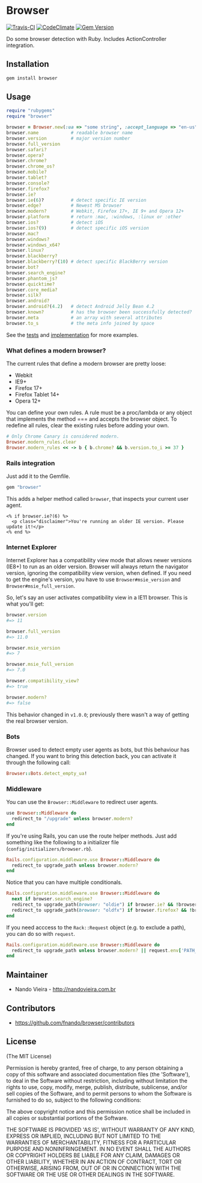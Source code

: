 # Browser

[![Travis-CI](https://travis-ci.org/fnando/browser.png)](https://travis-ci.org/fnando/browser)
[![CodeClimate](https://codeclimate.com/github/fnando/browser.png)](https://codeclimate.com/github/fnando/browser)
[![Gem Version](https://badge.fury.io/rb/browser.svg)](http://badge.fury.io/rb/browser)

Do some browser detection with Ruby. Includes ActionController integration.

## Installation

```bash
gem install browser
```

## Usage

```ruby
require "rubygems"
require "browser"

browser = Browser.new(:ua => "some string", :accept_language => "en-us")
browser.name            # readable browser name
browser.version         # major version number
browser.full_version
browser.safari?
browser.opera?
browser.chrome?
browser.chrome_os?
browser.mobile?
browser.tablet?
browser.console?
browser.firefox?
browser.ie?
browser.ie(6)?          # detect specific IE version
browser.edge?           # Newest MS browser
browser.modern?         # Webkit, Firefox 17+, IE 9+ and Opera 12+
browser.platform        # return :mac, :windows, :linux or :other
browser.ios?            # detect iOS
browser.ios?(9)         # detect specific iOS version
browser.mac?
browser.windows?
browser.windows_x64?
browser.linux?
browser.blackberry?
browser.blackberry?(10) # detect specific BlackBerry version
browser.bot?
browser.search_engine?
browser.phantom_js?
browser.quicktime?
browser.core_media?
browser.silk?
browser.android?
browser.android?(4.2)   # detect Android Jelly Bean 4.2
browser.known?          # has the browser been successfully detected?
browser.meta            # an array with several attributes
browser.to_s            # the meta info joined by space
```

See the [tests](https://github.com/fnando/browser/blob/master/test/browser_test.rb) and [implementation](https://github.com/fnando/browser/blob/master/lib/browser.rb) for more examples.

### What defines a modern browser?

The current rules that define a modern browser are pretty loose:

* Webkit
* IE9+
* Firefox 17+
* Firefox Tablet 14+
* Opera 12+

You can define your own rules. A rule must be a proc/lambda or any object that implements the method === and accepts the browser object. To redefine all rules, clear the existing rules before adding your own.

```ruby
# Only Chrome Canary is considered modern.
Browser.modern_rules.clear
Browser.modern_rules << -> b { b.chrome? && b.version.to_i >= 37 }
```

### Rails integration

Just add it to the Gemfile.

```ruby
gem "browser"
```

This adds a helper method called `browser`, that inspects your current user agent.

```erb
<% if browser.ie?(6) %>
  <p class="disclaimer">You're running an older IE version. Please update it!</p>
<% end %>
```

### Internet Explorer

Internet Explorer has a compatibility view mode that allows newer versions (IE8+) to run as an older version. Browser will always return the navigator version, ignoring the compatibility view version, when defined. If you need to get the engine's version, you have to use `Browser#msie_version` and `Browser#msie_full_version`.

So, let's say an user activates compatibility view in a IE11 browser. This is what you'll get:

```ruby
browser.version
#=> 11

browser.full_version
#=> 11.0

browser.msie_version
#=> 7

browser.msie_full_version
#=> 7.0

browser.compatibility_view?
#=> true

browser.modern?
#=> false
```

This behavior changed in `v1.0.0`; previously there wasn't a way of getting the real browser version.

### Bots

Browser used to detect empty user agents as bots, but this behaviour has changed. If you want to bring this detection back, you can activate it through the following call:

```ruby
Browser::Bots.detect_empty_ua!
```

### Middleware

You can use the `Browser::Middleware` to redirect user agents.

```ruby
use Browser::Middleware do
  redirect_to "/upgrade" unless browser.modern?
end
```

If you're using Rails, you can use the route helper methods. Just add something like the following to a initializer file (`config/initializers/browser.rb`).

```ruby
Rails.configuration.middleware.use Browser::Middleware do
  redirect_to upgrade_path unless browser.modern?
end
```

Notice that you can have multiple conditionals.

```ruby
Rails.configuration.middleware.use Browser::Middleware do
  next if browser.search_engine?
  redirect_to upgrade_path(browser: "oldie") if browser.ie? && !browser.modern?
  redirect_to upgrade_path(browser: "oldfx") if browser.firefox? && !browser.modern?
end
```

If you need acccess to the `Rack::Request` object (e.g. to exclude a path), you can do so with `request`.
```ruby
Rails.configuration.middleware.use Browser::Middleware do
  redirect_to upgrade_path unless browser.modern? || request.env['PATH_INFO'] == '/exclude_me'
end
```

## Maintainer

* Nando Vieira - http://nandovieira.com.br

## Contributors

* https://github.com/fnando/browser/contributors

## License

(The MIT License)

Permission is hereby granted, free of charge, to any person obtaining
a copy of this software and associated documentation files (the
'Software'), to deal in the Software without restriction, including
without limitation the rights to use, copy, modify, merge, publish,
distribute, sublicense, and/or sell copies of the Software, and to
permit persons to whom the Software is furnished to do so, subject to
the following conditions:

The above copyright notice and this permission notice shall be
included in all copies or substantial portions of the Software.

THE SOFTWARE IS PROVIDED 'AS IS', WITHOUT WARRANTY OF ANY KIND,
EXPRESS OR IMPLIED, INCLUDING BUT NOT LIMITED TO THE WARRANTIES OF
MERCHANTABILITY, FITNESS FOR A PARTICULAR PURPOSE AND NONINFRINGEMENT.
IN NO EVENT SHALL THE AUTHORS OR COPYRIGHT HOLDERS BE LIABLE FOR ANY
CLAIM, DAMAGES OR OTHER LIABILITY, WHETHER IN AN ACTION OF CONTRACT,
TORT OR OTHERWISE, ARISING FROM, OUT OF OR IN CONNECTION WITH THE
SOFTWARE OR THE USE OR OTHER DEALINGS IN THE SOFTWARE.
